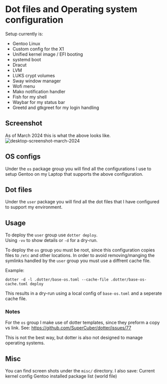 # Dot files and Operating system configuration

Setup currently is:
* Gentoo Linux
* Custom config for the X1
* Unified kernel image / EFI booting
* systemd boot
* Dracut
* LVM
* LUKS crypt volumes
* Sway window manager
* Wofi menu
* Mako notification handler
* Fish for my shell
* Waybar for my status bar
* Greetd and gtkgreet for my login handling

## Screenshot

As of March 2024 this is what the above looks like.
![desktop-screenshot-march-2024](https://github.com/brendanhoran/dotfiles-dotter/assets/3905013/e110ddd6-2732-4092-919f-5b9cd22395f1)


## OS configs

Under the `os` package group you will find all the configurations I use to setup Gentoo on my Laptop that supports the above configuration.

## Dot files

Under the `user` package you will find all the dot files that I have configured to support my environment.

## Usage

To deploy the `user` group use `dotter deploy`.     
Using `-vv` to show details or `-d` for a dry-run.

To deploy the `os` group you must be root, since this configuration copies files to `/etc` and other locations.
In order to avoid removing/manging the symlinks handled by the `user` group you must use a diffrent cache file.

Example:
```
dotter -d -l .dotter/base-os.toml --cache-file .dotter/base-os-cache.toml deploy
```
This results in a dry-run using a local config of `base-os.toml` and a seperate cache file.

### Notes

For the `os` group I make use of dotter templates, since they preform a copy vs link.
See:
https://github.com/SuperCuber/dotter/issues/77

This is not the best way, but dotter is also not designed to manage operating systems.

## Misc
You can find screen shots under the `misc/` directory.
I also save:
Current kernel config
Gentoo installed package list (world file)

